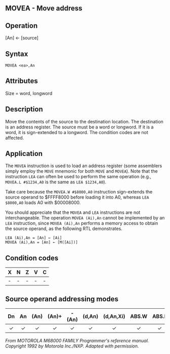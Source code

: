 ## MOVEA - Move address

## Operation
[An] ← [source]

## Syntax
```assembly
MOVEA <ea>,An
```

## Attributes
Size = word, longword

## Description
Move the contents of the source to the destination location. The
destination is an address register. The source must be a word or
longword. If it is a word, it is sign-extended to a longword. The
condition codes are not affected.

## Application
The `MOVEA` instruction is used to load an address register (some
assemblers simply employ the `MOVE` mnemonic for both `MOVE` and
`MOVEA`). Note that the instruction `LEA` can often be used to perform
the same operation (e.g., `MOVEA.L #$1234,A0` is the same as
`LEA $1234,A0`).

Take care because the `MOVEA.W #$8000,A0` instruction sign-extends
the source operand to $FFFF8000 before loading it into A0,
whereas `LEA $8000,A0` loads A0 with $00008000.

You should appreciate that the `MOVEA` and `LEA` instructions are
not interchangeable. The operation `MOVEA (Ai),An` cannot be
implemented by an `LEA` instruction, since `MOVEA (Ai),An` performs
a memory access to obtain the source operand, as the following
RTL demonstrates.

```
LEA (Ai),An = [An] ← [Ai]
MOVEA (Ai),An = [An] ← [M([Ai])]
```

## Condition codes
|X|N|Z|V|C|
|--|--|--|--|--|
|-|-|-|-|-|

## Source operand addressing modes
|Dn|An|(An)|(An)+|-(An)|(d,An)|(d,An,Xi)|ABS.W|ABS.L|(d,PC)|(d,PC,Xn)|imm|
|:-:|:-:|:-:|:-:|:-:|:-:|:-:|:-:|:-:|:-:|:-:|:-:|
|✓|✓|✓|✓|✓|✓|✓|✓|✓|✓|✓|✓|

*From MOTOROLA M68000 FAMILY Programmer's reference manual. Copyright 1992 by Motorola Inc./NXP. Adapted with permission.*